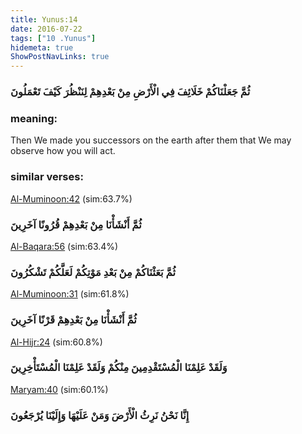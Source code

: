 ```yaml
---
title: Yunus:14
date: 2016-07-22
tags: ["10 .Yunus"]
hidemeta: true 
ShowPostNavLinks: true 
---
```

### ثُمَّ جَعَلْنَاكُمْ خَلَائِفَ فِي الْأَرْضِ مِنْ بَعْدِهِمْ لِنَنْظُرَ كَيْفَ تَعْمَلُونَ
### meaning: 
Then We made you successors on the earth after them that We may observe how you will act.
### similar verses: 

[Al-Muminoon:42](/23/42) (sim:63.7%)

### ثُمَّ أَنْشَأْنَا مِنْ بَعْدِهِمْ قُرُونًا آخَرِينَ

[Al-Baqara:56](/2/56) (sim:63.4%)

### ثُمَّ بَعَثْنَاكُمْ مِنْ بَعْدِ مَوْتِكُمْ لَعَلَّكُمْ تَشْكُرُونَ

[Al-Muminoon:31](/23/31) (sim:61.8%)

### ثُمَّ أَنْشَأْنَا مِنْ بَعْدِهِمْ قَرْنًا آخَرِينَ

[Al-Hijr:24](/15/24) (sim:60.8%)

### وَلَقَدْ عَلِمْنَا الْمُسْتَقْدِمِينَ مِنْكُمْ وَلَقَدْ عَلِمْنَا الْمُسْتَأْخِرِينَ

[Maryam:40](/19/40) (sim:60.1%)

### إِنَّا نَحْنُ نَرِثُ الْأَرْضَ وَمَنْ عَلَيْهَا وَإِلَيْنَا يُرْجَعُونَ
